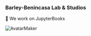 
### Barley-Benincasa Lab & Studios


🔭  We work on JupyterBooks


![AvatarMaker](https://user-images.githubusercontent.com/24324773/167266217-bbd8c0b4-b774-4546-8caa-dc91f35f0e6b.png)


<!--
**barley-benincasa/barley-benincasa** is a ✨ _special_ ✨ repository because its `README.md` (this file) appears on your GitHub profile.

Here are some ideas to get you started:

- 🔭 I’m currently working on a 
- 🌱 I’m currently learning ...
- 👯 I’m looking to collaborate on ...
- 🤔 I’m looking for help with ...
- 💬 Ask me about ...
- 📫 How to reach me: ...
- 😄 Pronouns: ...
- ⚡ Fun fact: ...
-->
